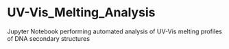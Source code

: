 # UV-Vis_Melting_Analysis
Jupyter Notebook performing automated analysis of UV-Vis melting profiles of DNA secondary structures 

